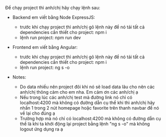 Để chạy project thì anh/chị hãy chạy lệnh sau:

- Backend em viết bằng Node ExpressJS:

  - trước khi chạy project thì anh/chị gõ lệnh này để nó tải tất cả dependencies cần thiết cho project: npm i
  - lệnh run project: npm run dev

- Frontend em viết bằng Angular:

  - trước khi chạy project thì anh/chị gõ lệnh này để nó tải tất cả dependencies cần thiết cho project: npm i
  - lệnh run project: ng s -o

- Notes:
  - Do data nhiều nên project đôi khi nó sẽ load data lâu cho nên các anh/chị thông cảm cho em nha. Em cảm ơn các anh/chị ạ
  - Nếu trong lúc các anh/chị test mà đường link nó chỉ có localhost:4200 mà không có đường dẫn cụ thể khi thì anh/chị hãy nhấn 1 trong 2 nút homepage hoặc favorite trên thanh navbar để nó về lại cho đúng ạ
  - Trường hợp mà nó chỉ có localhost:4200 mà không có đường dẫn cụ thể là khi ta khởi động lại project bằng lệnh "ng s -o" mà không logout ứng dụng ra ạ
